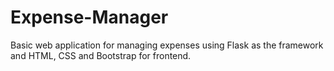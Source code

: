 # Expense-Manager
Basic web application for managing expenses using Flask as the framework and HTML, CSS and Bootstrap for frontend.
